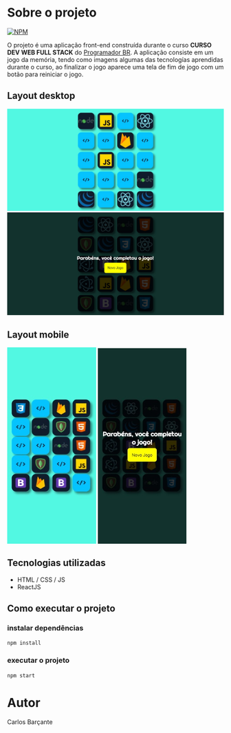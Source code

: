 # Sobre o projeto

[![NPM](https://img.shields.io/github/license/CarlosBarcante/todo-list)](https://github.com/CarlosBarcante/memory-game/blob/master/LICENSE)

O projeto é uma aplicação front-end construída durante o curso **CURSO DEV WEB
FULL STACK** do [Programador BR](https://programadorbr.com).
A aplicação consiste em um jogo da memória, tendo como imagens algumas das tecnologías aprendidas durante o curso, ao finalizar o jogo aparece uma tela de fim de jogo com um botão para reiniciar o jogo.

## Layout desktop

![Desktop](https://github.com/CarlosBarcante/memory-game/blob/master/images/desktop.jpg)
![Desktop - tela de game over](https://github.com/CarlosBarcante/memory-game/blob/master/images/desktop-gameover.jpg)

## Layout mobile

![Mobile](https://github.com/CarlosBarcante/memory-game/blob/master/images/mobile.jpg)
![Mobile - tela de game over](https://github.com/CarlosBarcante/memory-game/blob/master/images/mobile-gameover.jpg)

## Tecnologias utilizadas
- HTML / CSS / JS
- ReactJS

## Como executar o projeto

### instalar dependências
```
npm install
```

### executar o projeto
```
npm start
```

# Autor

Carlos Barçante
